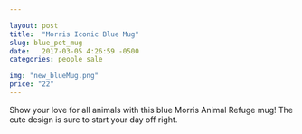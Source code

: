 ```yaml
---

layout: post
title:  "Morris Iconic Blue Mug"
slug: blue_pet_mug
date:   2017-03-05 4:26:59 -0500
categories: people sale

img: "new_blueMug.png"
price: "22"
---
```

Show your love for all animals with this blue Morris Animal Refuge mug! The cute design is sure to start your day off right.
